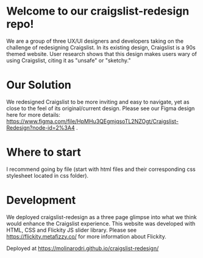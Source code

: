 # Welcome to our craigslist-redesign repo!
We are a group of three UX/UI designers and developers taking on the challenge of redesigning Craigslist. 
In its existing design, Craigslist is a 90s themed website. User research shows that this design makes users wary of using Craigslist, citing it as "unsafe" or "sketchy." 

# Our Solution
We redesigned Craigslist to be more inviting and easy to navigate, yet as close to the feel of its original/current design. Please see our Figma design here for more details: https://www.figma.com/file/HpMHu3QEgmjqsoTL2NZOgt/Craigslist-Redesign?node-id=2%3A4 .

# Where to start
I recommend going by file (start with html files and their corresponding css stylesheet located in css folder).

# Development
We deployed craigslist-redesign as a three page glimpse into what we think would enhance the Craigslist experience. This website was developed with HTML, CSS and Flickity JS slider library. Please see https://flickity.metafizzy.co/ for more information about Flickity.

Deployed at https://molinarodri.github.io/craigslist-redesign/
